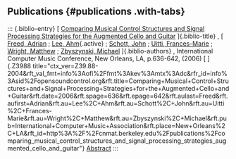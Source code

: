 ## Publications {#publications .with-tabs}

::: {.biblio-entry}
[ [Comparing Musical Control Structures and Signal Processing Strategies
for the Augmented Cello and
Guitar](publication/comparing-musical-control-structures-and-signal-processing-strategies-augmented-cello-an)
]{.biblio-title} , [ [Freed, Adrian](publications/author/Freed) ; [Lee,
Ahm](publications/author/Lee){.active} ; [Schott,
John](publications/author/Schott) ; [Uitti,
Frances-Marie](publications/author/Uitti) ; [Wright,
Matthew](publications/author/Wright) ; [Zbyszynski,
Michael](publications/author/Zbyszynski) ]{.biblio-authors} ,
International Computer Music Conference, New Orleans, LA, p.636-642,
(2006) [ ]{.Z3988
title="ctx_ver=Z39.88-2004&rft_val_fmt=info%3Aofi%2Ffmt%3Akev%3Amtx%3Adc&rfr_id=info%3Asid%2Fopensoundcontrol.org&rft.title=Comparing+Musical+Control+Structures+and+Signal+Processing+Strategies+for+the+Augmented+Cello+and+Guitar&rft.date=2006&rft.spage=636&rft.epage=642&rft.aulast=Freed&rft.aufirst=Adrian&rft.au=Lee%2C+Ahm&rft.au=Schott%2C+John&rft.au=Uitti%2C+Frances-Marie&rft.au=Wright%2C+Matthew&rft.au=Zbyszynski%2C+Michael&rft.pub=International+Computer+Music+Association&rft.place=New+Orleans%2C+LA&rft_id=http%3A%2F%2Fcnmat.berkeley.edu%2Fpublications%2Fcomparing_musical_control_structures_and_signal_processing_strategies_augmented_cello_and_guitar"}
[Abstract](publication/comparing-musical-control-structures-and-signal-processing-strategies-augmented-cello-an)
:::
